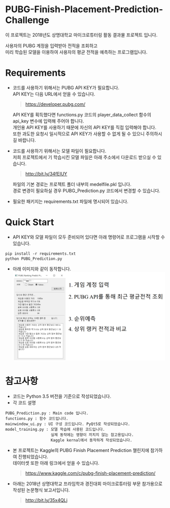 # PUBG-Finish-Placement-Prediction-Challenge  
이 프로젝트는 2018년도 상명대학교 마이크로튜터링 활동 결과물 프로젝트 입니다.

사용자의 PUBG 계정을 입력받아 전적을 조회하고  
미리 학습된 모델을 이용하여 사용자의 평균 전적을 예측하는 프로그램입니다.

# Requirements  
* 코드를 사용하기 위해서는 PUBG API KEY가 필요합니다.  
  API KEY는 다음 URL에서 얻을 수 있습니다.  
  > https://developer.pubg.com/  
  
  API KEY를 획득했다면 functions.py 코드의 player_data_collect 함수의 api_key 변수에 입력해 주어야 합니다.  
  개인용 API KEY를 사용하기 때문에 자신의 API KEY를 직접 입력해야 합니다.  
  또한 과도한 요청시 일시적으로 API KEY가 사용할 수 없게 될 수 있으니 주의하시길 바랍니다.
  
* 코드를 사용하기 위해서는 모델 파일이 필요합니다.  
  저희 프로젝트에서 기 학습시킨 모델 파일은 아래 주소에서 다운로드 받으실 수 있습니다.  
  > http://bit.ly/34fEIUY
  
  파일의 기본 경로는 프로젝트 폴더 내부의 medelfile.pkl 입니다.  
  경로 변경이 필요하실 경우 PUBG_Prediction.py 코드에서 변경할 수 있습니다.  
  
* 필요한 패키지는 requirements.txt 파일에 명시되어 있습니다.  



# Quick Start
* API KEY와 모델 파일이 모두 준비되어 있다면 아래 명령어로 프로그램을 시작할 수 있습니다.
```
pip install -r requirements.txt  
python PUBG_Prediction.py
```

* 아래 이미지와 같이 동작합니다.  
![Manual](./manual.png)



# 참고사항  
* 코드는 Python 3.5 버전을 기준으로 작성되었습니다.  
* 각 코드 설명  
```
PUBG_Prediction.py : Main code 입니다.  
functions.py : 함수 코드입니다.  
mainwindow_ui.py : UI 구성 코드입니다. PyQt5로 작성되었습니다.  
model_training.py : 모델 학습에 사용된 코드입니다.
                    실제 동작에는 영향이 끼치지 않는 참고용입니다.
                    Kaggle kernal에서 동작하게 작성되었습니다.
```  
* 본 프로젝트는 Kaggle의 PUBG Finish Placement Prediction 챌린지에 참가하여 진행되었습니다.  
  데이터셋 또한 아래 링크에서 얻을 수 있습니다.  
  > https://www.kaggle.com/c/pubg-finish-placement-prediction/  
* 아래는 2018년 상명대학교 프라임학과 경진대회 마이크로튜터링 부문 참가용으로 작성된 논문형식 보고서입니다.
  > http://bit.ly/35x4QLj
  

